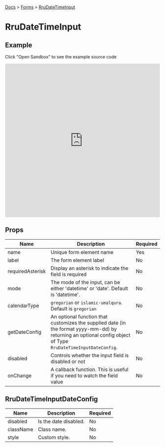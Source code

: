 [Docs](/docs) > [Forms](/docs/components/RruForm) > [RruDateTimeInput](/docs/components/RruDateTimeInput)

# RruDateTimeInput

## Example

Click "Open Sandbox" to see the example source code

<iframe src="https://codesandbox.io/embed/rrudatetimeinput-njtj56?autoresize=1&fontsize=14&theme=dark&view=preview"
  style="width:100%; height:500px; border:0; border-radius: 4px; overflow:hidden;"
  title="RruDateTimeInput"
  allow="accelerometer; ambient-light-sensor; camera; encrypted-media; geolocation; gyroscope; hid; microphone; midi; payment; usb; vr; xr-spatial-tracking"
  sandbox="allow-forms allow-modals allow-popups allow-presentation allow-same-origin allow-scripts"
></iframe>

## Props

| Name             | Description                                                                                                                                                    | Required |
| ---------------- | -------------------------------------------------------------------------------------------------------------------------------------------------------------- | -------- |
| name             | Unique form element name                                                                                                                                       | Yes      |
| label            | The form element label                                                                                                                                         | No       |
| requiredAsterisk | Display an asterisk to indicate the field is required                                                                                                          | No       |
| mode             | The mode of the input, can be either 'datetime' or 'date'. Default is 'datetime'.                                                                              | No       |
| calendarType     | `gregorian` or `islamic-umalqura`. Default is `gregorian`                                                                                                      | No       |
| getDateConfig    | An optional function that customizes the supplied date (in the format yyyy-mm-dd) by returning an optional config object of Type `RruDateTimeInputDateConfig`. | No       |
| disabled         | Controls whether the input field is disabled or not                                                                                                            | No       |
| onChange         | A callback function. This is useful if you need to watch the field value                                                                                       | No       |

## RruDateTimeInputDateConfig

| Name      | Description           | Required |
| --------- | --------------------- | -------- |
| disabled  | Is the date disabled. | No       |
| className | Class name.           | No       |
| style     | Custom style.         | No       |
